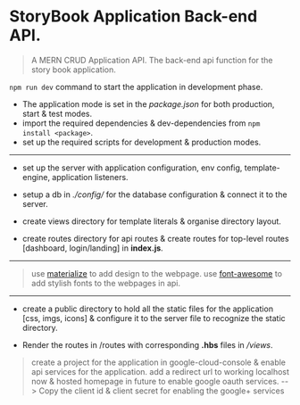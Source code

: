 # StoryBook Application Back-end API.

> A MERN CRUD Application API.
> The back-end api function for the story book application.

`npm run dev` command to start the application in development phase.

- The application mode is set in the _package.json_ for both production, start & test modes.
  <br />
- import the required dependencies & dev-dependencies from `npm install <package>`.
  <br />
- set up the required scripts for development & production modes.

---

- set up the server with application configuration, env config, template-engine, application listeners.
- setup a db in _./config/_ for the database configuration & connect it to the server.

- create views directory for template literals & organise directory layout.

- create routes directory for api routes & create routes for top-level routes [dashboard, login/landing] in **index.js**.

---

> use [materialize](https://materializecss.com/getting-started.html) to add design to the webpage.
> use [font-awesome](https://cdnjs.com/libraries/font-awesome) to add stylish fonts to the webpages in api.

---

- create a public directory to hold all the static files for the application [css, imgs, icons] & configure it to the server file to recognize the static directory.

- Render the routes in /routes with corresponding **.hbs** files in _/views_.

> create a project for the application in google-cloud-console & enable api services for the application. add a redirect url to working localhost now & hosted homepage in future to enable google oauth services.
> --> Copy the client id & client secret for enabling the google+ services

>
